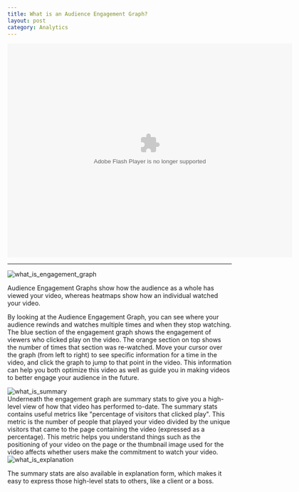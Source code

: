 ```yaml
---
title: What is an Audience Engagement Graph?
layout: post
category: Analytics
---
```


<div class="video_embed">
  <div id="wistia_8326f15cea" class="wistia_embed" style="width:640px;height:480px;" data-video-width="640" data-video-height="480"><object id="wistia_8326f15cea_seo" classid="clsid:D27CDB6E-AE6D-11cf-96B8-444553540000" style="display:block;height:480px;position:relative;width:640px;"><param name="movie" value="http://embed.wistia.com/flash/embed_player_v2.0.swf?2012-06-01"></param><param name="allowfullscreen" value="true"></param><param name="allowscriptaccess" value="always"></param><param name="bgcolor" value="#000000"></param><param name="wmode" value="opaque"></param><param name="flashvars" value="controlsVisibleOnLoad=true&customColor=4991C4&hdUrl%5Bheight%5D=960&hdUrl%5Btype%5D=hdflv&hdUrl%5Burl%5D=http%3A%2F%2Fembed.wistia.com%2Fdeliveries%2F90349d8442487223517a2ee48396d8d0ef6ec666.bin&hdUrl%5Bwidth%5D=1280&mediaDuration=40.583&stillUrl=http%3A%2F%2Fembed.wistia.com%2Fdeliveries%2F32903fdc8f961f5c8b7b35eb5d961dc11bbefef0.jpg%3Fimage_crop_resized%3D640x480&unbufferedSeek=true&videoUrl=http%3A%2F%2Fembed.wistia.com%2Fdeliveries%2F76a4c91885fc26e032220d346a043218bed95cde.bin"></param><embed src="http://embed.wistia.com/flash/embed_player_v2.0.swf?2012-06-01" allowfullscreen="true" allowscriptaccess="always" bgcolor=#000000 flashvars="controlsVisibleOnLoad=true&customColor=4991C4&hdUrl%5Bheight%5D=960&hdUrl%5Btype%5D=hdflv&hdUrl%5Burl%5D=http%3A%2F%2Fembed.wistia.com%2Fdeliveries%2F90349d8442487223517a2ee48396d8d0ef6ec666.bin&hdUrl%5Bwidth%5D=1280&mediaDuration=40.583&stillUrl=http%3A%2F%2Fembed.wistia.com%2Fdeliveries%2F32903fdc8f961f5c8b7b35eb5d961dc11bbefef0.jpg%3Fimage_crop_resized%3D640x480&unbufferedSeek=true&videoUrl=http%3A%2F%2Fembed.wistia.com%2Fdeliveries%2F76a4c91885fc26e032220d346a043218bed95cde.bin" name="wistia_8326f15cea_html" style="display:block;height:100%;position:relative;width:100%;" type="application/x-shockwave-flash" wmode="opaque"></embed></object></div>
  <script charset="ISO-8859-1" src="http://fast.wistia.com/static/concat/E-v1.js"></script>
  <script>
  wistiaEmbed = Wistia.embed("8326f15cea", {
    version: "v1",
    videoWidth: 640,
    videoFoam: true,
    videoHeight: 480,
    controlsVisibleOnLoad: true,
    playerColor: "4991C4"
  });
  </script>
  <script charset="ISO-8859-1" src="http://fast.wistia.com/embed/medias/8326f15cea/metadata.js"></script>
</div>

----

<div class="post_image float_right"><img src="http://embed.wistia.com/deliveries/ae3b054854debbdfb5249ee42b11184d3c6a1b39.png" alt="what_is_engagement_graph" /></div>

Audience Engagement Graphs show how the audience as a whole has viewed your video, whereas heatmaps show how an individual watched your video. 

By looking at the Audience Engagement Graph, you can see where your audience rewinds and watches multiple times and when they stop watching.  The blue section of the engagement graph shows the engagement of viewers who clicked play on the video. The orange section on top shows the number of times that section was re-watched. Move your cursor over the graph (from left to right) to see specific information for a time in the video, and click the graph to jump to that point in the video. This information can help you both optimize this video as well as guide you in making videos to better engage your audience in the future.

<div class="post_image center"><img src="http://embed.wistia.com/deliveries/1cb9a1abc7df730142500b21e83e7c4b34f18203.png" alt="what_is_summary" /></div>
Underneath the engagement graph are summary stats to give you a high-level view of how that video has performed to-date.
The summary stats contains useful metrics like "percentage of visitors that clicked play".  This metric is the number of people that played your video divided by the unique visitors that came to the page containing the video (expressed as a percentage).  This metric helps you understand things such as the positioning of your video on the page or the thumbnail image used for the video affects whether users make the commitment to watch your video.

<div class="post_image center"><img src="http://embed.wistia.com/deliveries/0e0990e77e62f750bd434b01d6eb7aa0eef81671.png" alt="what_is_explanation" /></div>

The summary stats are also available in explanation form, which makes it easy to express those high-level stats to others, like a client or a boss.


